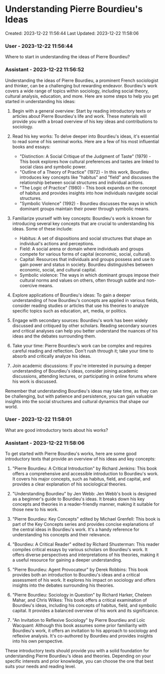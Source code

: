 # Understanding Pierre Bourdieu's Ideas

Created: 2023-12-22 11:56:44
Last Updated: 2023-12-22 11:58:06

### User - 2023-12-22 11:56:44

Where to start in understanding the ideas of Pierre Bourdieu?

### Assistant - 2023-12-22 11:56:52

Understanding the ideas of Pierre Bourdieu, a prominent French sociologist and thinker, can be a challenging but rewarding endeavor. Bourdieu's work covers a wide range of topics within sociology, including social theory, cultural analysis, education, and more. Here are some steps to help you get started in understanding his ideas:

1. Begin with a general overview:
   Start by reading introductory texts or articles about Pierre Bourdieu's life and work. These materials will provide you with a broad overview of his key ideas and contributions to sociology.

2. Read his key works:
   To delve deeper into Bourdieu's ideas, it's essential to read some of his seminal works. Here are a few of his most influential books and essays:
   - "Distinction: A Social Critique of the Judgment of Taste" (1979) - This book explores how cultural preferences and tastes are linked to social class and symbolic power.
   - "Outline of a Theory of Practice" (1972) - In this work, Bourdieu introduces key concepts like "habitus" and "field" and discusses the relationship between social structures and individual actions.
   - "The Logic of Practice" (1980) - This book expands on the concept of habitus and provides insights into how individuals navigate social structures.
   - "Symbolic Violence" (1992) - Bourdieu discusses the ways in which dominant groups maintain their power through symbolic means.

3. Familiarize yourself with key concepts:
   Bourdieu's work is known for introducing several key concepts that are crucial to understanding his ideas. Some of these include:
   - Habitus: A set of dispositions and social structures that shape an individual's actions and perceptions.
   - Field: A social arena or domain where individuals and groups compete for various forms of capital (economic, social, cultural).
   - Capital: Resources that individuals and groups possess and use to gain power and status in society. Bourdieu distinguishes between economic, social, and cultural capital.
   - Symbolic violence: The ways in which dominant groups impose their cultural norms and values on others, often through subtle and non-coercive means.

4. Explore applications of Bourdieu's ideas:
   To gain a deeper understanding of how Bourdieu's concepts are applied in various fields, consider reading studies or articles that use his theories to analyze specific topics such as education, art, media, or politics.

5. Engage with secondary sources:
   Bourdieu's work has been widely discussed and critiqued by other scholars. Reading secondary sources and critical analyses can help you better understand the nuances of his ideas and the debates surrounding them.

6. Take your time:
   Pierre Bourdieu's work can be complex and requires careful reading and reflection. Don't rush through it; take your time to absorb and critically analyze his ideas.

7. Join academic discussions:
   If you're interested in pursuing a deeper understanding of Bourdieu's ideas, consider joining academic discussions, attending lectures, or participating in online forums where his work is discussed.

Remember that understanding Bourdieu's ideas may take time, as they can be challenging, but with patience and persistence, you can gain valuable insights into the social structures and cultural dynamics that shape our world.

### User - 2023-12-22 11:58:01

What are good introductory texts about his works?

### Assistant - 2023-12-22 11:58:06

To get started with Pierre Bourdieu's works, here are some good introductory texts that provide an overview of his ideas and key concepts:

1. "Pierre Bourdieu: A Critical Introduction" by Richard Jenkins:
   This book offers a comprehensive and accessible introduction to Bourdieu's work. It covers his major concepts, such as habitus, field, and capital, and provides a clear explanation of his sociological theories.

2. "Understanding Bourdieu" by Jen Webb:
   Jen Webb's book is designed as a beginner's guide to Bourdieu's ideas. It breaks down his key concepts and theories in a reader-friendly manner, making it suitable for those new to his work.

3. "Pierre Bourdieu: Key Concepts" edited by Michael Grenfell:
   This book is part of the Key Concepts series and provides concise explanations of the central ideas in Bourdieu's work. It's a handy reference for understanding his concepts and their relevance.

4. "Bourdieu: A Critical Reader" edited by Richard Shusterman:
   This reader compiles critical essays by various scholars on Bourdieu's work. It offers diverse perspectives and interpretations of his theories, making it a useful resource for gaining a deeper understanding.

5. "Pierre Bourdieu: Agent Provocateur" by Derek Robbins:
   This book provides both an introduction to Bourdieu's ideas and a critical assessment of his work. It explores his impact on sociology and offers insights into the debates surrounding his theories.

6. "Pierre Bourdieu: Sociology in Question" by Richard Harker, Cheleen Mahar, and Chris Wilkes:
   This book offers a critical examination of Bourdieu's ideas, including his concepts of habitus, field, and symbolic capital. It provides a balanced overview of his work and its significance.

7. "An Invitation to Reflexive Sociology" by Pierre Bourdieu and Loïc Wacquant:
   Although this book assumes some prior familiarity with Bourdieu's work, it offers an invitation to his approach to sociology and reflexive analysis. It's co-authored by Bourdieu and provides insights into his own perspective.

These introductory texts should provide you with a solid foundation for understanding Pierre Bourdieu's ideas and theories. Depending on your specific interests and prior knowledge, you can choose the one that best suits your needs and reading level.

